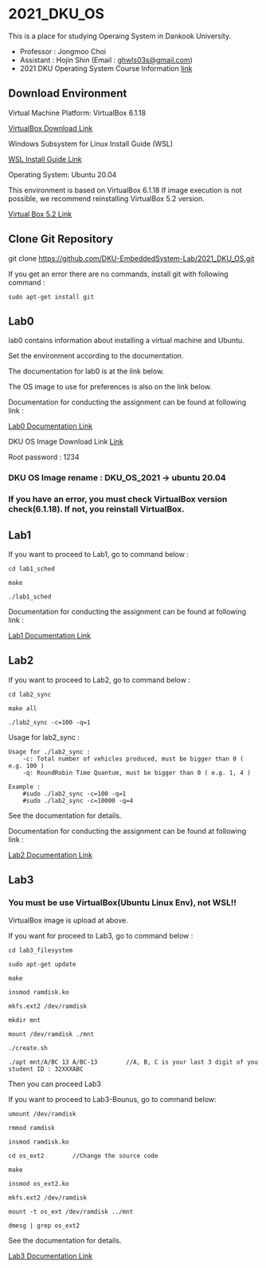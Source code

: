 # 2021_DKU_OS


This is a place for studying Operaing System in Dankook University.
- Professor : Jongmoo Choi
- Assistant : Hojin Shin (Email : ghwls03s@gmail.com)
- 2021 DKU Operating System Course Information [link](http://embedded.dankook.ac.kr/~choijm/course/course.html)


## Download Environment
Virtual Machine Platform: VirtualBox 6.1.18

[VirtualBox Download Link](https://www.virtualbox.org/wiki/Downloads)

Windows Subsystem for Linux Install Guide (WSL)

[WSL Install Guide Link](https://docs.microsoft.com/ko-KR/windows/wsl/install-win10#step-4---download-the-linux-kernel-update-package)

Operating System: Ubuntu 20.04

This environment is based on VirtualBox 6.1.18
If image execution is not possible, we recommend reinstalling VirtualBox 5.2 version.

[Virtual Box 5.2 Link](https://www.virtualbox.org/wiki/Download_Old_Builds_5_2)

## Clone Git Repository
git clone https://github.com/DKU-EmbeddedSystem-Lab/2021_DKU_OS.git

If you get an error there are no commands, install git with following command :

    sudo apt-get install git

## Lab0

lab0 contains information about installing a virtual machine and Ubuntu.

Set the environment according to the documentation.

The documentation for lab0 is at the link below.

The OS image to use for preferences is also on the link below.

Documentation for conducting the assignment can be found at following link :

[Lab0 Documentation Link](https://drive.google.com/file/d/10FFkWXZnCZTb8Qs0jqQRQrgq2UN5of3H/view?usp=sharing)

DKU OS Image Download Link [Link](https://drive.google.com/file/d/1RI9B_5tmvlTtv15TOlvlnBew2Fi4A7T2/view?usp=sharing)

Root password : 1234

### DKU OS Image rename : DKU_OS_2021 -> ubuntu 20.04

### If you have an error, you must check VirtualBox version check(6.1.18). If not, you reinstall VirtualBox.


## Lab1
If you want to proceed to Lab1, go to command below :

    cd lab1_sched

    make

    ./lab1_sched

Documentation for conducting the assignment can be found at following link :

[Lab1 Documentation Link](https://drive.google.com/file/d/11xK4F7bR6TyK34gRpZ9UQ1ylDWEQA6Px/view?usp=sharing)

## Lab2
If you want to proceed to Lab2, go to command below :

    cd lab2_sync
    
    make all
    
    ./lab2_sync -c=100 -q=1

Usage for lab2_sync :

    Usage for ./lab2_sync : 
        -c: Total number of vehicles produced, must be bigger than 0 ( e.g. 100 )
        -q: RoundRobin Time Quantum, must be bigger than 0 ( e.g. 1, 4 ) 

    Example : 
        #sudo ./lab2_sync -c=100 -q=1 
        #sudo ./lab2_sync -c=10000 -q=4 

See the documentation for details.

Documentation for conducting the assignment can be found at following link :

[Lab2 Documentation Link](https://drive.google.com/file/d/1_wtAErIMjdbPpAmtBAIWO-M2-XK37YLg/view?usp=sharing)

## Lab3

### You must be use VirtualBox(Ubuntu Linux Env), not WSL!!

VirtualBox image is upload at above.

If you want for proceed to Lab3, go to command below :

    cd lab3_filesystem
    
    sudo apt-get update

    make

    insmod ramdisk.ko

    mkfs.ext2 /dev/ramdisk
  
    mkdir mnt

    mount /dev/ramdisk ./mnt

    ./create.sh
  
    ./apt mnt/A/BC 13 A/BC-13        //A, B, C is your last 3 digit of you student ID : 32XXXABC

Then you can proceed Lab3

If you want to proceed to Lab3-Bounus, go to command below:

    umount /dev/ramdisk
  
    rmmod ramdisk
  
    insmod ramdisk.ko
  
    cd os_ext2        //Change the source code
  
    make
  
    insmod os_ext2.ko
  
    mkfs.ext2 /dev/ramdisk
  
    mount -t os_ext /dev/ramdisk ../mnt
  
    dmesg | grep os_ext2

See the documentation for details.

[Lab3 Documentation Link]()
